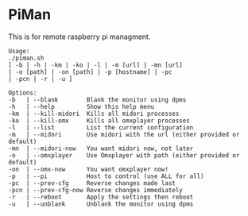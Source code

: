PiMan
=====

This is for remote raspberry pi managment.

    Usage: 
	./piman.sh 
	[ -b | -h | -km | -ko | -l | -m [url] | -mn [url]  
	| -o [path] | -on [path] | -p [hostname] | -pc  
	| -pcn | -r | -u ] 

	Options:
	-b   | --blank	      Blank the monitor using dpms
	-h   | --help         Show this help menu
	-km  | --kill-midori  Kills all midori processes
	-ko  | --kill-omx     Kills all omxplayer processes
	-l   | --list	      List the current configuration
	-m   | --midori       Use midori with the url (either provided or default)
	-mn  | --midori-now   You want midori now, not later		    
	-o   | --omxplayer    Use Omxplayer with path (either provided or default)
	-on  | --omx-now      You want omxplayer now!		    
	-p   | --pi 	      Host to control (use ALL for all) 
	-pc  | --prev-cfg     Reverse changes made last
	-pcn | --prev-cfg-now Reverse changes immediately
	-r   | --reboot       Apply the settings then reboot
	-u   | --unblank      Unblank the monitor using dpms




